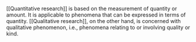 [[Quantitative research]] is based on the measurement of quantity or amount. It is applicable to phenomena that can be expressed in terms of quantity.
[[Qualitative research]], on the other hand, is concerned with qualitative phenomenon, i.e., phenomena relating to or involving quality or kind.
